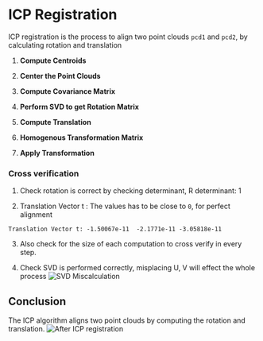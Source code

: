 # ICP Registration



ICP registration is the process to align two point clouds `pcd1` and `pcd2`, by calculating rotation and translation

1. **Compute Centroids**
   
2. **Center the Point Clouds**
   
3. **Compute Covariance Matrix** 
   
4. **Perform SVD to get Rotation Matrix**
   
6. **Compute Translation**
    
7. **Homogenous Transformation Matrix**
 
8. **Apply Transformation**



### Cross verification 

1. Check rotation is correct by checking determinant, R determinant: 1

2. Translation Vector t : The values has to be close to `0`, for perfect alignment
```
Translation Vector t: -1.50067e-11  -2.1771e-11 -3.05818e-11
```
3. Also check for the size of each computation to cross verify in every step.

4. Check  SVD is performed correctly,
misplacing U, V will effect the whole process
![SVD Miscalculation](Miscalculation.png)

## Conclusion

The ICP algorithm aligns two point clouds by computing the rotation and translation.
![After ICP registration](PointCloudAlligned.png) 
